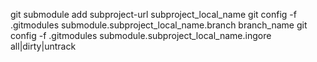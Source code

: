git submodule add subproject-url  subproject_local_name
git config -f .gitmodules submodule.subproject_local_name.branch branch_name
git config -f .gitmodules submodule.subproject_local_name.ingore  all|dirty|untrack

